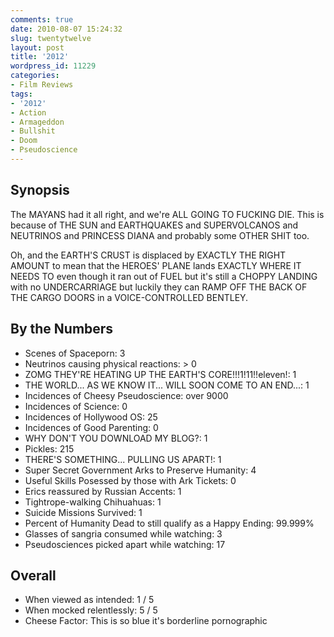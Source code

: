 ```yaml
---
comments: true
date: 2010-08-07 15:24:32
slug: twentytwelve
layout: post
title: '2012'
wordpress_id: 11229
categories:
- Film Reviews
tags:
- '2012'
- Action
- Armageddon
- Bullshit
- Doom
- Pseudoscience
---
```


## Synopsis

The MAYANS had it all right, and we're ALL GOING TO FUCKING DIE.  This is because of THE SUN and EARTHQUAKES and SUPERVOLCANOS and NEUTRINOS and PRINCESS DIANA and probably some OTHER SHIT too.

Oh, and the EARTH'S CRUST is displaced by EXACTLY THE RIGHT AMOUNT to mean that the HEROES' PLANE lands EXACTLY WHERE IT NEEDS TO even though it ran out of FUEL but it's still a CHOPPY LANDING with no UNDERCARRIAGE but luckily they can RAMP OFF THE BACK OF THE CARGO DOORS in a VOICE-CONTROLLED BENTLEY.

## By the Numbers

  * Scenes of Spaceporn: 3
  * Neutrinos causing physical reactions: > 0
  * ZOMG THEY'RE HEATING UP THE EARTH'S CORE!!!1!11!!eleven!: 1
  * THE WORLD... AS WE KNOW IT... WILL SOON COME TO AN END...: 1
  * Incidences of Cheesy Pseudoscience: over 9000
  * Incidences of Science: 0
  * Incidences of Hollywood OS: 25
  * Incidences of Good Parenting: 0
  * WHY DON'T YOU DOWNLOAD MY BLOG?: 1
  * Pickles: 215
  * THERE'S SOMETHING... PULLING US APART!: 1
  * Super Secret Government Arks to Preserve Humanity: 4
  * Useful Skills Posessed by those with Ark Tickets: 0
  * Erics reassured by Russian Accents: 1
  * Tightrope-walking Chihuahuas: 1
  * Suicide Missions Survived: 1
  * Percent of Humanity Dead to still qualify as a Happy Ending: 99.999%
  * Glasses of sangria consumed while watching: 3
  * Pseudosciences picked apart while watching: 17

## Overall

  * When viewed as intended: 1 / 5
  * When mocked relentlessly: 5 / 5
  * Cheese Factor: This is so blue it's borderline pornographic

